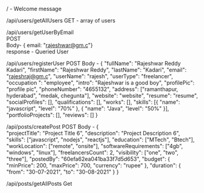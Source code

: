 
/ - Welcome message
                 

/api/users/getAllUsers          GET         -               array of users


/api/users/getUserByEmail       
    POST        
    Body- { email: "rajeshwar@gm.c"}    
    response - Queried User


/api/users/registerUser
    POST
    Body - 
    {
        "fullName": "Rajeshwar Reddy Kadari",
        "firstName": "Rajeshwar Reddy",
        "lastName": "Kadari",
        "email": "rajeshraj@gm.c",
        "userName": "rajesh",
        "userType": "freelancer",
        "occupation ": "employee",
        "intro": "Rajeshwar is a good boy",
        "profilePic": "profile pic",
        "phoneNumber": "4655132",
        "address": ["ramanthapur, hyderabad", "medak, chegunta"],
        "website": "website",
        "resume": "resume",
        "socialProfiles": [],
        "qualifications": [],
        "works": [],
        "skills": [{
            "name": "javascript",
            "level": "70%"
        },
        {
            "name": "Java",
            "level": "50%"
        }],
        "portfolioProjects": [],
        "reviews": []
    }

/api/posts/createPost
    POST
    Body - 
    {    
        "projectTitle": "Project Title 6",
        "description": "Project Description 6",
        "skills": ["javascript", "nodejs", "reactjs"],
        "education": ["MTech", "Btech"],
        "workLocation": ["remote", "onsite"],
        "softwareRequirements": ["4gb", "windows", "linux"],
        "freelancersCount": 2,
        "visibility": ["one", "two", "three"],
        "postedBy": "60efa62ea041ba33f7d5d653",
        "budget": {
            "minPrice": 200,
            "maxPrice": 700,
            "currency": "rupee"
        },
        "duration": {
            "from": "30-07-2021", 
            "to": "30-08-2021"
        }
    }

/api/posts/getAllPosts
    Get